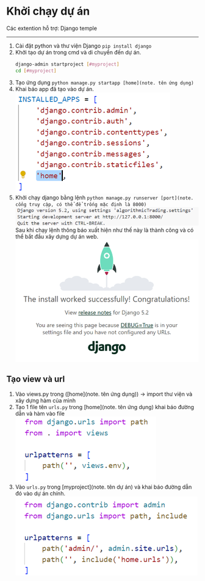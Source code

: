 # Khởi chạy dự án

Các extention hỗ trợ:
Django temple

---

1. Cài đặt python và thư viện Django
    `pip install django`
2. Khởi tạo dự án trong cmd và di chuyển đến dự án.
    ```bash
    django-admin startproject [#myproject]
    cd [#myproject]
    ```
3. Tạo ứng dụng
    `python manage.py startapp [home](note. tên ứng dụng)`
4. Khai báo app đã tạo vào dự án.
    ![khai báo](assets/images/django/1.png)
5. Khởi chạy django bằng lệnh `python manage.py runserver [port](note. cổng truy cập, có thể để trống mặc định là 8000)`
    ![Thông báo](assets/images/django/2.png)
    Sau khi chạy lệnh thông báo xuất hiện như thế này là thành công và có thể bắt đầu xây dựng dự án web.
    ![Thành công](assets/images/django/3.png)

## Tạo view và url

1. Vào views.py trong ([home](note. tên ứng dụng)) → import thư viện và xây dựng hàm của mình
2. Tạo 1 file tên `urls.py` trong [home](note. tên ứng dụng) khai báo đường dẫn và hàm vào file
    ![Cài đặt hàm](assets/images/django/4.png)
3. Vào `urls.py` trong [myproject](note. tên dự án) và khai báo đường dẫn đó vào dự án chính.
    ![Thêm vào dự án chính](assets/images/django/5.png)